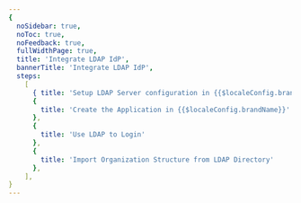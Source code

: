 ```yaml
---
{
  noSidebar: true,
  noToc: true,
  noFeedback: true,
  fullWidthPage: true,
  title: 'Integrate LDAP IdP',
  bannerTitle: 'Integrate LDAP IdP',
  steps:
    [
      { title: 'Setup LDAP Server configuration in {{$localeConfig.brandName}}' },
      {
        title: 'Create the Application in {{$localeConfig.brandName}}'
      },
      {
        title: 'Use LDAP to Login'
      },
      {
        title: 'Import Organization Structure from LDAP Directory'
      },
    ],
}
---
```


<IntegrationDetail backLink="/guides/connections/enterprise"/>
